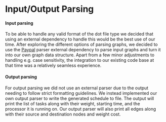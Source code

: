 # Input/Output Parsing

#### Input parsing
To be able to handle any valid format of the dot file type we decided that using an
external dependency to handle this would be the best use of our time.
After exploring the different options of parsing graphs,
we decided to use the [Paypal](../acknowledgements/external_libraries.md) parser external dependency
to parse input graphs and turn it into our own graph data structure. Apart from a few minor adjustments
to handling e.g. case sensitivity, the integration to our existing code base at that time was a relatively seamless experience. 

#### Output parsing
For output parsing we did not use an external parser due to the output needing to follow strict formatting
guidelines. We instead implemented our own output parser to write the generated schedule to file.
The output will print the list of tasks along with their weight, starting time, and the processor it is
running on. Our output parser will also print all edges along with their source and destination nodes and weight cost.